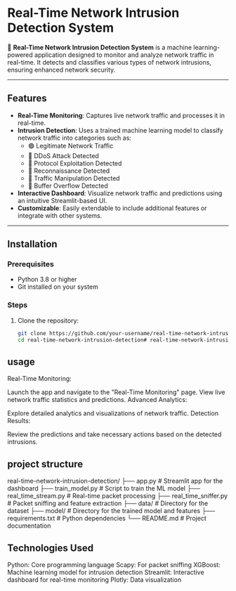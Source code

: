 # Real-Time Network Intrusion Detection System

📡 **Real-Time Network Intrusion Detection System** is a machine learning-powered application designed to monitor and analyze network traffic in real-time. It detects and classifies various types of network intrusions, ensuring enhanced network security.

---

## Features

- **Real-Time Monitoring**: Captures live network traffic and processes it in real-time.
- **Intrusion Detection**: Uses a trained machine learning model to classify network traffic into categories such as:
  - 🟢 Legitimate Network Traffic
  - 🔴 DDoS Attack Detected
  - 🔴 Protocol Exploitation Detected
  - 🔴 Reconnaissance Detected
  - 🔴 Traffic Manipulation Detected
  - 🔴 Buffer Overflow Detected
- **Interactive Dashboard**: Visualize network traffic and predictions using an intuitive Streamlit-based UI.
- **Customizable**: Easily extendable to include additional features or integrate with other systems.

---

## Installation

### Prerequisites

- Python 3.8 or higher
- Git installed on your system

### Steps

1. Clone the repository:
   ```bash
   git clone https://github.com/your-username/real-time-network-intrusion-detection.git
   cd real-time-network-intrusion-detection# real-time-network-intrusion-detection

 ## usage  
 Real-Time Monitoring:

Launch the app and navigate to the "Real-Time Monitoring" page.
View live network traffic statistics and predictions.
Advanced Analytics:

Explore detailed analytics and visualizations of network traffic.
Detection Results:

Review the predictions and take necessary actions based on the detected intrusions.

## project structure
real-time-network-intrusion-detection/
├── app.py                     # Streamlit app for the dashboard
├── train_model.py             # Script to train the ML model
├── real_time_stream.py        # Real-time packet processing
├── real_time_sniffer.py       # Packet sniffing and feature extraction
├── data/                      # Directory for the dataset
├── model/                     # Directory for the trained model and features
├── requirements.txt           # Python dependencies
└── README.md                  # Project documentation

## Technologies Used
Python: Core programming language
Scapy: For packet sniffing
XGBoost: Machine learning model for intrusion detection
Streamlit: Interactive dashboard for real-time monitoring
Plotly: Data visualization